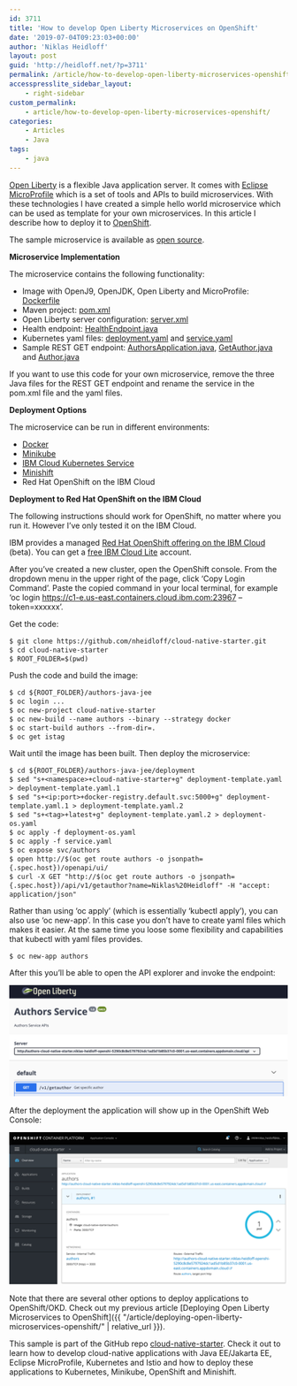 ```yaml
---
id: 3711
title: 'How to develop Open Liberty Microservices on OpenShift'
date: '2019-07-04T09:23:03+00:00'
author: 'Niklas Heidloff'
layout: post
guid: 'http://heidloff.net/?p=3711'
permalink: /article/how-to-develop-open-liberty-microservices-openshift/
accesspresslite_sidebar_layout:
    - right-sidebar
custom_permalink:
    - article/how-to-develop-open-liberty-microservices-openshift/
categories:
    - Articles
    - Java
tags:
    - java
---
```


[Open Liberty](https://openliberty.io/) is a flexible Java application server. It comes with [Eclipse MicroProfile](https://microprofile.io/) which is a set of tools and APIs to build microservices. With these technologies I have created a simple hello world microservice which can be used as template for your own microservices. In this article I describe how to deploy it to [OpenShift](https://www.openshift.com/).

The sample microservice is available as [open source](https://github.com/nheidloff/cloud-native-starter/tree/master/authors-java-jee).

**Microservice Implementation**

The microservice contains the following functionality:

- Image with OpenJ9, OpenJDK, Open Liberty and MicroProfile: [Dockerfile](https://github.com/nheidloff/cloud-native-starter/blob/master/authors-java-jee/Dockerfile)
- Maven project: [pom.xml](https://github.com/nheidloff/cloud-native-starter/blob/master/authors-java-jee/pom.xml)
- Open Liberty server configuration: [server.xml](https://github.com/nheidloff/cloud-native-starter/blob/master/authors-java-jee/liberty/server.xml)
- Health endpoint: [HealthEndpoint.java](https://github.com/nheidloff/cloud-native-starter/blob/master/authors-java-jee/src/main/java/com/ibm/authors/HealthEndpoint.java)
- Kubernetes yaml files: [deployment.yaml](https://github.com/nheidloff/cloud-native-starter/blob/master/authors-java-jee/deployment/deployment.yaml) and [service.yaml](https://github.com/nheidloff/cloud-native-starter/blob/master/authors-java-jee/deployment/service.yaml)
- Sample REST GET endpoint: [AuthorsApplication.java](https://github.com/nheidloff/cloud-native-starter/blob/master/authors-java-jee/src/main/java/com/ibm/authors/AuthorsApplication.java), [GetAuthor.java](https://github.com/nheidloff/cloud-native-starter/blob/master/authors-java-jee/src/main/java/com/ibm/authors/GetAuthor.java) and [Author.java](https://github.com/nheidloff/cloud-native-starter/blob/master/authors-java-jee/src/main/java/com/ibm/authors/Author.java)

If you want to use this code for your own microservice, remove the three Java files for the REST GET endpoint and rename the service in the pom.xml file and the yaml files.

**Deployment Options**

The microservice can be run in different environments:

- [Docker](https://github.com/IBM/cloud-native-starter/tree/master/authors-java-jee#run-in-docker)
- [Minikube](https://github.com/IBM/cloud-native-starter/tree/master/authors-java-jee#run-in-minikube)
- [IBM Cloud Kubernetes Service](https://github.com/IBM/cloud-native-starter/tree/master/authors-java-jee#run-in-ibm-cloud-kubernetes-service)
- [Minishift](https://github.com/IBM/cloud-native-starter/tree/master/authors-java-jee#run-in-minishift)
- Red Hat OpenShift on the IBM Cloud

**Deployment to Red Hat OpenShift on the IBM Cloud**

The following instructions should work for OpenShift, no matter where you run it. However I’ve only tested it on the IBM Cloud.

IBM provides a managed [Red Hat OpenShift offering on the IBM Cloud](https://cloud.ibm.com/docs/containers?topic=containers-openshift_tutorial) (beta). You can get a [free IBM Cloud Lite](https://ibm.biz/nheidloff) account.

After you’ve created a new cluster, open the OpenShift console. From the dropdown menu in the upper right of the page, click ‘Copy Login Command’. Paste the copied command in your local terminal, for example ‘oc login https://c1-e.us-east.containers.cloud.ibm.com:23967 –token=xxxxxx’.

Get the code:

```
$ git clone https://github.com/nheidloff/cloud-native-starter.git
$ cd cloud-native-starter
$ ROOT_FOLDER=$(pwd)
```

Push the code and build the image:

```
$ cd ${ROOT_FOLDER}/authors-java-jee
$ oc login ...
$ oc new-project cloud-native-starter
$ oc new-build --name authors --binary --strategy docker
$ oc start-build authors --from-dir=.
$ oc get istag
```

Wait until the image has been built. Then deploy the microservice:

```
$ cd ${ROOT_FOLDER}/authors-java-jee/deployment
$ sed "s+<namespace>+cloud-native-starter+g" deployment-template.yaml > deployment-template.yaml.1
$ sed "s+<ip:port>+docker-registry.default.svc:5000+g" deployment-template.yaml.1 > deployment-template.yaml.2
$ sed "s+<tag>+latest+g" deployment-template.yaml.2 > deployment-os.yaml
$ oc apply -f deployment-os.yaml
$ oc apply -f service.yaml
$ oc expose svc/authors
$ open http://$(oc get route authors -o jsonpath={.spec.host})/openapi/ui/
$ curl -X GET "http://$(oc get route authors -o jsonpath={.spec.host})/api/v1/getauthor?name=Niklas%20Heidloff" -H "accept: application/json"
```

Rather than using ‘oc apply’ (which is essentially ‘kubectl apply’), you can also use ‘oc new-app’. In this case you don’t have to create yaml files which makes it easier. At the same time you loose some flexibility and capabilities that kubectl with yaml files provides.

```
$ oc new-app authors
```

After this you’ll be able to open the API explorer and invoke the endpoint:

![image](/assets/img/2019/07/openshift-liberty1.png)

After the deployment the application will show up in the OpenShift Web Console:

![image](/assets/img/2019/07/openshift-liberty2.png)

Note that there are several other options to deploy applications to OpenShift/OKD. Check out my previous article [Deploying Open Liberty Microservices to OpenShift]({{ "/article/deploying-open-liberty-microservices-openshift/" | relative_url }}).

This sample is part of the GitHub repo [cloud-native-starter](https://github.com/nheidloff/cloud-native-starter). Check it out to learn how to develop cloud-native applications with Java EE/Jakarta EE, Eclipse MicroProfile, Kubernetes and Istio and how to deploy these applications to Kubernetes, Minikube, OpenShift and Minishift.